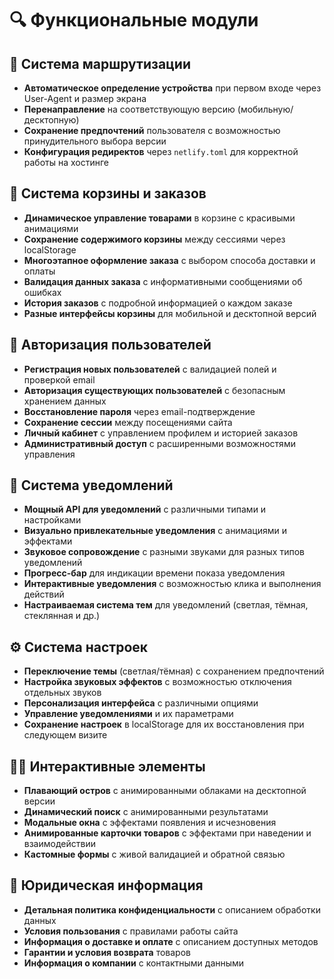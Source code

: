 # 🔍 Функциональные модули

## 🔄 Система маршрутизации
- **Автоматическое определение устройства** при первом входе через User-Agent и размер экрана
- **Перенаправление** на соответствующую версию (мобильную/десктопную)
- **Сохранение предпочтений** пользователя с возможностью принудительного выбора версии
- **Конфигурация редиректов** через `netlify.toml` для корректной работы на хостинге

## 🛒 Система корзины и заказов
- **Динамическое управление товарами** в корзине с красивыми анимациями
- **Сохранение содержимого корзины** между сессиями через localStorage
- **Многоэтапное оформление заказа** с выбором способа доставки и оплаты
- **Валидация данных заказа** с информативными сообщениями об ошибках
- **История заказов** с подробной информацией о каждом заказе
- **Разные интерфейсы корзины** для мобильной и десктопной версий

## 🔐 Авторизация пользователей
- **Регистрация новых пользователей** с валидацией полей и проверкой email
- **Авторизация существующих пользователей** с безопасным хранением данных
- **Восстановление пароля** через email-подтверждение
- **Сохранение сессии** между посещениями сайта
- **Личный кабинет** с управлением профилем и историей заказов
- **Административный доступ** с расширенными возможностями управления

## 🔔 Система уведомлений
- **Мощный API для уведомлений** с различными типами и настройками
- **Визуально привлекательные уведомления** с анимациями и эффектами
- **Звуковое сопровождение** с разными звуками для разных типов уведомлений
- **Прогресс-бар** для индикации времени показа уведомления
- **Интерактивные уведомления** с возможностью клика и выполнения действий
- **Настраиваемая система тем** для уведомлений (светлая, тёмная, стеклянная и др.)

## ⚙️ Система настроек
- **Переключение темы** (светлая/тёмная) с сохранением предпочтений
- **Настройка звуковых эффектов** с возможностью отключения отдельных звуков
- **Персонализация интерфейса** с различными опциями
- **Управление уведомлениями** и их параметрами
- **Сохранение настроек** в localStorage для их восстановления при следующем визите

## 🧙‍♂️ Интерактивные элементы
- **Плавающий остров** с анимированными облаками на десктопной версии
- **Динамический поиск** с анимированными результатами
- **Модальные окна** с эффектами появления и исчезновения
- **Анимированные карточки товаров** с эффектами при наведении и взаимодействии
- **Кастомные формы** с живой валидацией и обратной связью

## 📑 Юридическая информация
- **Детальная политика конфиденциальности** с описанием обработки данных
- **Условия пользования** с правилами работы сайта
- **Информация о доставке и оплате** с описанием доступных методов
- **Гарантии и условия возврата** товаров
- **Информация о компании** с контактными данными 